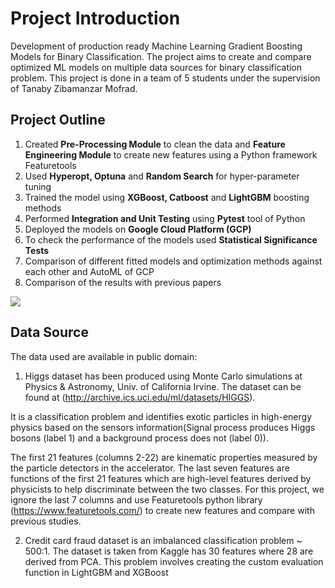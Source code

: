 # Project Introduction
Development of production ready Machine Learning Gradient Boosting Models for Binary Classification.
The project aims to create and compare optimized ML models on multiple data sources for binary classification problem.
This project is done in a team of 5 students under the supervision of Tanaby Zibamanzar Mofrad.

## Project Outline

1. Created **Pre-Processing Module** to clean the data and **Feature Engineering Module** to create new features using a Python framework Featuretools
2. Used **Hyperopt, Optuna** and **Random Search** for hyper-parameter tuning
3. Trained the model using **XGBoost, Catboost** and **LightGBM** boosting methods
4. Performed **Integration and Unit Testing** using **Pytest** tool of Python
5. Deployed the models on **Google Cloud Platform (GCP)**
6. To check the performance of the models used **Statistical Significance Tests**
7. Comparison of different fitted models and optimization methods against each other and AutoML of GCP
8. Comparison of the results with previous papers

![](https://user-images.githubusercontent.com/56703496/85181382-c8da4980-b253-11ea-8bb4-2e30da00cb7b.png)

## Data Source

The data used are available in public domain:

1. Higgs dataset has been produced using Monte Carlo simulations at Physics & Astronomy, Univ. of California Irvine. The dataset can be found at (http://archive.ics.uci.edu/ml/datasets/HIGGS).

It is a classification problem and identifies exotic particles in high-energy physics based on the sensors information(Signal process produces Higgs bosons (label 1)           and a background process does not (label 0)).

The first 21 features (columns 2-22) are kinematic properties measured by the particle detectors in the accelerator. The last seven features are functions of the first 21 features which are high-level features derived by physicists to help discriminate between the two classes. For this project, we ignore the last 7 columns and use Featuretools python library (https://www.featuretools.com/) to create new features and compare with previous studies.

2. Credit card fraud dataset is an imbalanced classification problem ~ 500:1. The dataset is taken from Kaggle has 30 features where 28 are derived from PCA. This problem involves creating the custom evaluation function in LightGBM and XGBoost
